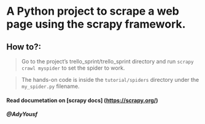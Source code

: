 # A Python project to scrape a web page using the scrapy framework.

## How to?:
> Go to the project’s trello_sprint/trello_sprint directory and run ```scrapy crawl myspider``` to set the spider to work.

> The hands-on code is inside the ```tutorial/spiders``` directory under the ``` my_spider.py ``` filename. 

#### Read documetation on [scrapy docs] (https://scrapy.org/)

##### @AdyYousf